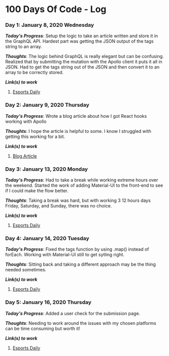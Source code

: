 # 100 Days Of Code - Log

### Day 1: January 8, 2020 Wednesday

***Today's Progress***: Setup the logic to take an article written and store it in the GraphQL API. Hardest part was getting the JSON output of the tags string to an array.

***Thoughts***: The logic behind GraphQL is really elegant but can be confusing. Realized that by submitting the mutation with the Apollo client it puts it all in JSON. Had to get the tags string out of the JSON and then convert it to an array to be correctly stored.

***Link(s) to work***
1. [Esports Daily](https://github.com/jakesweb/esports-daily/)

### Day 2: January 9, 2020 Thursday

***Today's Progress***: Wrote a blog article about how I got React hooks working with Apollo

***Thoughts***: I hope the article is helpful to some. I know I struggled with getting this working for a bit.

***Link(s) to work***
1. [Blog Article](https://dev.to/jakesweb/using-react-hooks-with-apollo-475j)

### Day 3: January 13, 2020 Monday

***Today's Progress***: Had to take a break while working extreme hours over the weekend. Started the work of adding Material-UI to the front-end to see if I could make the flow better.

***Thoughts***: Taking a break was hard, but with working 3 12 hours days Friday, Saturday, and Sunday, there was no choice.

***Link(s) to work***
1. [Esports Daily](https://github.com/jakesweb/esports-daily/)

### Day 4: January 14, 2020 Tuesday

***Today's Progress***: Fixed the tags function by using .map() instead of forEach. Working with Material-UI still to get sytling right.

***Thoughts***: Sitting back and taking a different approach may be the thing needed sometimes.

***Link(s) to work***
1. [Esports Daily](https://github.com/jakesweb/esports-daily/)

### Day 5: January 16, 2020 Thursday

***Today's Progress***: Added a user check for the submission page.

***Thoughts***: Needing to work around the issues with my chosen platforms can be time consuming but worth it!

***Link(s) to work***
1. [Esports Daily](https://github.com/jakesweb/esports-daily/)